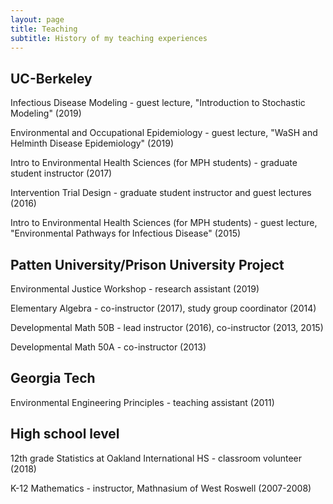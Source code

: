 ```yaml
---
layout: page
title: Teaching
subtitle: History of my teaching experiences
---
```


## UC-Berkeley

Infectious Disease Modeling - guest lecture, "Introduction to Stochastic Modeling" (2019)

Environmental and Occupational Epidemiology - guest lecture, "WaSH and Helminth Disease Epidemiology" (2019)

Intro to Environmental Health Sciences (for MPH students) - graduate student instructor (2017)

Intervention Trial Design - graduate student instructor and guest lectures (2016)

Intro to Environmental Health Sciences (for MPH students) - guest lecture, "Environmental Pathways for Infectious Disease" (2015)

## Patten University/Prison University Project

Environmental Justice Workshop - research assistant (2019)

Elementary Algebra - co-instructor (2017), study group coordinator (2014)

Developmental Math 50B - lead instructor (2016), co-instructor (2013, 2015)

Developmental Math 50A - co-instructor (2013)

## Georgia Tech

Environmental Engineering Principles - teaching assistant (2011)

## High school level

12th grade Statistics at Oakland International HS - classroom volunteer (2018)

K-12 Mathematics - instructor, Mathnasium of West Roswell  (2007-2008)

